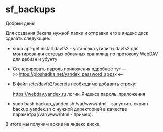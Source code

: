 # sf_backups

Добрый день!

Для создания бекапа нужной папки и отправки его в яндекс диск сделать следующее:

- sudo apt-get install davfs2  - установка утилиты davfs2 для монтирования сетевых облачных хранилищ по протоколу WebDAV для дебиан и убунту

- Сгенерировать пароль приложения пдробнее тут -->>https://ploshadka.net/yandex_password_apps<<--

 - В файл /etc/davfs2/secrets необходимо добавить строку:

      https://webdav.yandex.ru логин_Яндекса пароль_приложения
      
- sudo bash backup_yandex.sh /var/www/html  - запустить скрипт backup_yandex.sh с нужной директорией в качестве параметра(/var/www/html - пример). 

В итоге мы получим архив на яндекс диске.
